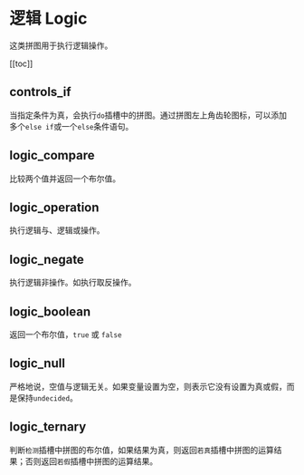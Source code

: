 # 逻辑 Logic

这类拼图用于执行逻辑操作。

[[toc]]

## controls_if

当指定条件为真，会执行`do`插槽中的拼图。通过拼图左上角齿轮图标，可以添加多个`else if`或一个`else`条件语句。

## logic_compare

比较两个值并返回一个布尔值。

## logic_operation

执行逻辑与、逻辑或操作。

## logic_negate

执行逻辑非操作。如执行取反操作。

## logic_boolean

返回一个布尔值，`true` 或 `false`

## logic_null

严格地说，空值与逻辑无关。如果变量设置为空，则表示它没有设置为真或假，而是保持`undecided`。

## logic_ternary

判断`检测`插槽中拼图的布尔值，如果结果为真，则返回`若真`插槽中拼图的运算结果；否则返回`若假`插槽中拼图的运算结果。
